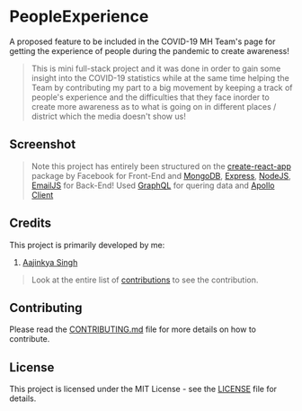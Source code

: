 # PeopleExperience
A proposed feature to be included in the COVID-19 MH Team's page for getting the experience of people during the pandemic to create awareness!

>This is mini full-stack project and it was done in order to gain some insight into the COVID-19 statistics while at the same time helping the Team by contributing my part to a big movement by keeping a track of people's experience and the difficulties that they face inorder to create more awareness as to what is going on in different places / district which the media doesn't show us!

## Screenshot
<p align="center>
  <img src="https://github.com/aajinkya1203/PeopleExperience/blob/master/server/Capture.PNG" alt="Working Demo">
</p>
                                                                                                               
                                                                                                               
>Note this project has entirely been structured on the [create-react-app](https://github.com/facebook/create-react-app) package by Facebook for Front-End and [MongoDB](https://www.mongodb.com/cloud/atlas), [Express](https://expressjs.com/), [NodeJS](https://nodejs.org/en/), [EmailJS](https://www.emailjs.com/) for Back-End! Used [GraphQL](https://graphql.org/) for quering data and [Apollo Client](https://www.apollographql.com/docs/react/)


## Credits
This project is primarily developed by me:

1. [Aajinkya Singh](https://github.com/aajinkya1203)

>Look at the entire list of [contributions](https://github.com/aajinkya1203/PeopleExperience/graphs/contributors) to see the contribution.

## Contributing
Please read the [CONTRIBUTING.md](https://github.com/aajinkya1203/PeopleExperience/blob/master/CONTRIBUTING.md) file for more details on how to contribute.

## License
This project is licensed under the MIT License - see the [LICENSE](https://github.com/aajinkya1203/PeopleExperience/blob/master/LICENSE) file for details.
